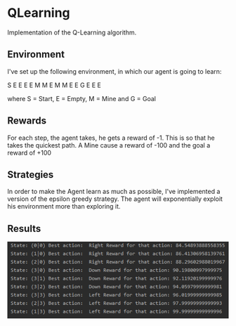 # QLearning

Implementation of the Q-Learning algorithm. 

## Environment

I've set up the following environment, in which our agent is going to learn:

S E E E
E M M E
M M E E 
G E E E

where S = Start, E = Empty, M = Mine and G = Goal

## Rewards 

For each step, the agent takes, he gets a reward of -1. This is so that he takes the quickest path.
A Mine cause a reward of -100 and the goal a reward of +100

## Strategies

In order to make the Agent learn as much as possible, I've implemented a version of the epsilon greedy strategy. 
The agent will exponentially exploit his environment more than exploring it.

## Results

![Result](https://github.com/ckainz11/QLearning/blob/master/images/results.png)

